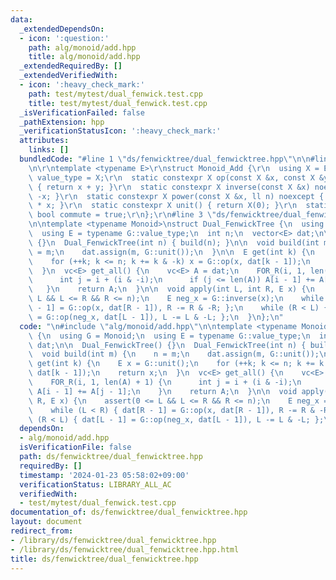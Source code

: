 ```yaml
---
data:
  _extendedDependsOn:
  - icon: ':question:'
    path: alg/monoid/add.hpp
    title: alg/monoid/add.hpp
  _extendedRequiredBy: []
  _extendedVerifiedWith:
  - icon: ':heavy_check_mark:'
    path: test/mytest/dual_fenwick.test.cpp
    title: test/mytest/dual_fenwick.test.cpp
  _isVerificationFailed: false
  _pathExtension: hpp
  _verificationStatusIcon: ':heavy_check_mark:'
  attributes:
    links: []
  bundledCode: "#line 1 \"ds/fenwicktree/dual_fenwicktree.hpp\"\n\n#line 2 \"alg/monoid/add.hpp\"\
    \n\r\ntemplate <typename E>\r\nstruct Monoid_Add {\r\n  using X = E;\r\n  using\
    \ value_type = X;\r\n  static constexpr X op(const X &x, const X &y) noexcept\
    \ { return x + y; }\r\n  static constexpr X inverse(const X &x) noexcept { return\
    \ -x; }\r\n  static constexpr X power(const X &x, ll n) noexcept { return X(n)\
    \ * x; }\r\n  static constexpr X unit() { return X(0); }\r\n  static constexpr\
    \ bool commute = true;\r\n};\r\n#line 3 \"ds/fenwicktree/dual_fenwicktree.hpp\"\
    \n\ntemplate <typename Monoid>\nstruct Dual_FenwickTree {\n  using G = Monoid;\n\
    \  using E = typename G::value_type;\n  int n;\n  vector<E> dat;\n\n  Dual_FenwickTree()\
    \ {}\n  Dual_FenwickTree(int n) { build(n); }\n\n  void build(int m) {\n    n\
    \ = m;\n    dat.assign(m, G::unit());\n  }\n\n  E get(int k) {\n    E x = G::unit();\n\
    \    for (++k; k <= n; k += k & -k) x = G::op(x, dat[k - 1]);\n    return x;\n\
    \  }\n  vc<E> get_all() {\n    vc<E> A = dat;\n    FOR_R(i, 1, len(A) + 1) {\n\
    \      int j = i + (i & -i);\n      if (j <= len(A)) A[i - 1] += A[j - 1];\n \
    \   }\n    return A;\n  }\n\n  void apply(int L, int R, E x) {\n    assert(0 <=\
    \ L && L <= R && R <= n);\n    E neg_x = G::inverse(x);\n    while (L < R) { dat[R\
    \ - 1] = G::op(x, dat[R - 1]), R -= R & -R; };\n    while (R < L) { dat[L - 1]\
    \ = G::op(neg_x, dat[L - 1]), L -= L & -L; };\n  }\n};\n"
  code: "\n#include \"alg/monoid/add.hpp\"\n\ntemplate <typename Monoid>\nstruct Dual_FenwickTree\
    \ {\n  using G = Monoid;\n  using E = typename G::value_type;\n  int n;\n  vector<E>\
    \ dat;\n\n  Dual_FenwickTree() {}\n  Dual_FenwickTree(int n) { build(n); }\n\n\
    \  void build(int m) {\n    n = m;\n    dat.assign(m, G::unit());\n  }\n\n  E\
    \ get(int k) {\n    E x = G::unit();\n    for (++k; k <= n; k += k & -k) x = G::op(x,\
    \ dat[k - 1]);\n    return x;\n  }\n  vc<E> get_all() {\n    vc<E> A = dat;\n\
    \    FOR_R(i, 1, len(A) + 1) {\n      int j = i + (i & -i);\n      if (j <= len(A))\
    \ A[i - 1] += A[j - 1];\n    }\n    return A;\n  }\n\n  void apply(int L, int\
    \ R, E x) {\n    assert(0 <= L && L <= R && R <= n);\n    E neg_x = G::inverse(x);\n\
    \    while (L < R) { dat[R - 1] = G::op(x, dat[R - 1]), R -= R & -R; };\n    while\
    \ (R < L) { dat[L - 1] = G::op(neg_x, dat[L - 1]), L -= L & -L; };\n  }\n};\n"
  dependsOn:
  - alg/monoid/add.hpp
  isVerificationFile: false
  path: ds/fenwicktree/dual_fenwicktree.hpp
  requiredBy: []
  timestamp: '2024-01-23 05:58:02+09:00'
  verificationStatus: LIBRARY_ALL_AC
  verifiedWith:
  - test/mytest/dual_fenwick.test.cpp
documentation_of: ds/fenwicktree/dual_fenwicktree.hpp
layout: document
redirect_from:
- /library/ds/fenwicktree/dual_fenwicktree.hpp
- /library/ds/fenwicktree/dual_fenwicktree.hpp.html
title: ds/fenwicktree/dual_fenwicktree.hpp
---
```

